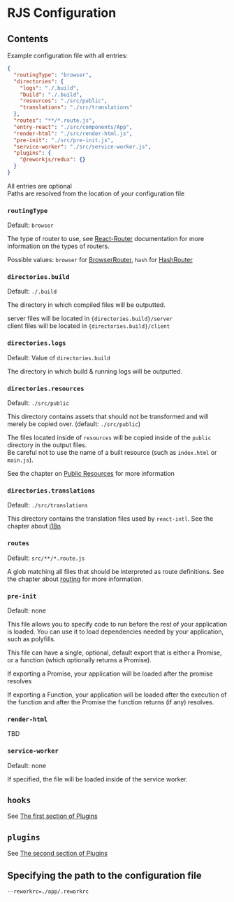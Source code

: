 # RJS Configuration

## Contents

Example configuration file with all entries:

```json
{
  "routingType": "browser",
  "directories": {
    "logs": "./.build",
    "build": "./.build",
    "resources": "./src/public",
    "translations": "./src/translations"
  },
  "routes": "**/*.route.js",
  "entry-react": "./src/components/App",
  "render-html": "./src/render-html.js",
  "pre-init": "./src/pre-init.js",
  "service-worker": "./src/service-worker.js",
  "plugins": {
    "@reworkjs/redux": {}
  }
}
```

All entries are optional  
Paths are resolved from the location of your configuration file

### `routingType`

Default: `browser`

The type of router to use, see [React-Router](https://reacttraining.com/react-router/web) documentation for more information on the types of routers.

Possible values: `browser` for [BrowserRouter](https://reacttraining.com/react-router/web/api/BrowserRouter), `hash` for [HashRouter](https://reacttraining.com/react-router/web/api/HashRouter)

### `directories.build`

Default: `./.build`

The directory in which compiled files will be outputted.

server files will be located in `{directories.build}/server`  
client files will be located in `{directories.build}/client`

### `directories.logs`

Default: Value of `directories.build`

The directory in which build & running logs will be outputted.

### `directories.resources`

Default: `./src/public`

This directory contains assets that should not be transformed and will merely be copied over. (default: `./src/public`)

The files located inside of `resources` will be copied inside of the `public` directory in the output files.  
Be careful not to use the name of a built resource (such as `index.html` or `main.js`).

See the chapter on [Public Resources](./public-resources.md) for more information

### `directories.translations`

Default: `./src/translations`

This directory contains the translation files used by `react-intl`. See the chapter about [i18n](./i18n.md)

### `routes`

Default: `src/**/*.route.js`

A glob matching all files that should be interpreted as route definitions. See the chapter about [routing](./routing.md) for more information.

### `pre-init`

Default: none

This file allows you to specify code to run before the rest of your application is loaded. You can use it to load
dependencies needed by your application, such as polyfills.

This file can have a single, optional, default export that is either a Promise, or a function (which optionally returns a Promise).

If exporting a Promise, your application will be loaded after the promise resolves

If exporting a Function, your application will be loaded after the execution of the function and after the Promise the function returns (if any) resolves.

### `render-html`

TBD

### `service-worker`

Default: none

If specified, the file will be loaded inside of the service worker.

## `hooks`

See [The first section of Plugins](./plugins.md#hook-system)

## `plugins`

See [The second section of Plugins](./plugins.md#plugin-system)

## Specifying the path to the configuration file

`--reworkrc=./app/.reworkrc`
